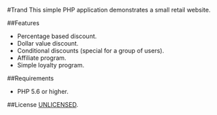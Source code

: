 #Trand
This simple PHP application demonstrates a small retail website.

##Features
- Percentage based discount.
- Dollar value discount.
- Conditional discounts (special for a group of users).
- Affiliate program.
- Simple loyalty program.

##Requirements
- PHP 5.6 or higher.

##License
[UNLICENSED](http://unlicense.org/).
